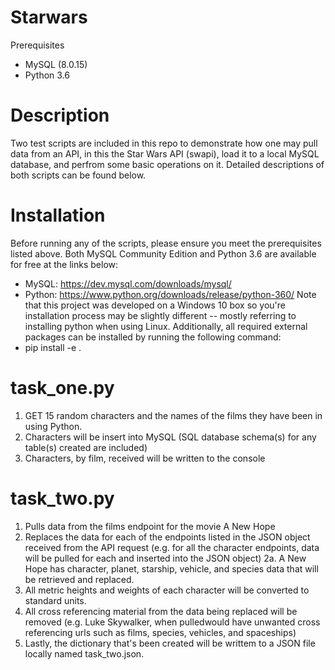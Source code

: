 # Starwars
Prerequisites
- MySQL (8.0.15)
- Python 3.6

# Description
Two test scripts are included in this repo to demonstrate how one may pull data from an API, in this the Star Wars API (swapi), load it to a local MySQL database, and perfrom some basic operations on it.  Detailed descriptions of both scripts can be found below.

# Installation
Before running any of the scripts, please ensure you meet the prerequisites listed above.  Both MySQL Community Edition and Python 3.6 are available for free at the links below:
- MySQL: https://dev.mysql.com/downloads/mysql/
- Python: https://www.python.org/downloads/release/python-360/
Note that this project was developed on a Windows 10 box so you're installation process may be slightly different -- mostly referring to installing python when using Linux.  Additionally, all required external packages can be installed by running the following command:
- pip install -e .

# task_one.py
1. GET 15 random characters and the names of the films they have been in using Python.
2. Characters will be insert into MySQL (SQL database schema(s) for any table(s) created are included)
3. Characters, by film, received will be written to the console

# task_two.py
1. Pulls data from the films endpoint for the movie A New Hope
2. Replaces the data for each of the endpoints listed in the JSON object received from the API request (e.g. for all the character endpoints, data will be pulled for each and inserted into the JSON object)
2a. A New Hope has character, planet, starship, vehicle, and species data that will be retrieved and replaced.
3. All metric heights and weights of each character will be converted to standard units.
4. All cross referencing material from the data being replaced will be removed (e.g. Luke Skywalker, when pulledwould have unwanted cross referencing urls such as films, species, vehicles, and spaceships)
5. Lastly, the dictionary that's been created will be writtem to a JSON file locally named task_two.json.
